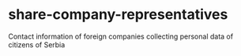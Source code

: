 # share-company-representatives
Contact information of foreign companies collecting personal data of citizens of Serbia 
